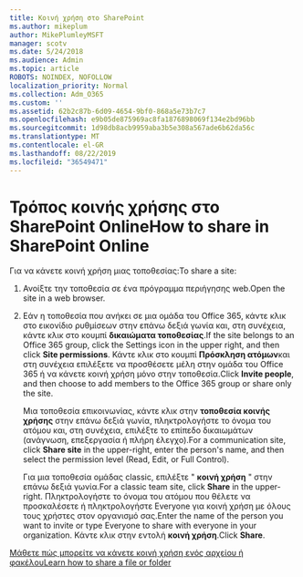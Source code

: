 ```yaml
---
title: Κοινή χρήση στο SharePoint
ms.author: mikeplum
author: MikePlumleyMSFT
manager: scotv
ms.date: 5/24/2018
ms.audience: Admin
ms.topic: article
ROBOTS: NOINDEX, NOFOLLOW
localization_priority: Normal
ms.collection: Adm_O365
ms.custom: ''
ms.assetid: 62b2c87b-6d09-4654-9bf0-868a5e73b7c7
ms.openlocfilehash: e9b05de875969ac8fa1876898069f134e2bd96bb
ms.sourcegitcommit: 1d98db8acb9959aba3b5e308a567ade6b62da56c
ms.translationtype: MT
ms.contentlocale: el-GR
ms.lasthandoff: 08/22/2019
ms.locfileid: "36549471"
---
```

# <a name="how-to-share-in-sharepoint-online"></a><span data-ttu-id="34044-102">Τρόπος κοινής χρήσης στο SharePoint Online</span><span class="sxs-lookup"><span data-stu-id="34044-102">How to share in SharePoint Online</span></span>

<span data-ttu-id="34044-103">Για να κάνετε κοινή χρήση μιας τοποθεσίας:</span><span class="sxs-lookup"><span data-stu-id="34044-103">To share a site:</span></span>
  
1. <span data-ttu-id="34044-104">Ανοίξτε την τοποθεσία σε ένα πρόγραμμα περιήγησης web.</span><span class="sxs-lookup"><span data-stu-id="34044-104">Open the site in a web browser.</span></span>
    
2. <span data-ttu-id="34044-105">Εάν η τοποθεσία που ανήκει σε μια ομάδα του Office 365, κάντε κλικ στο εικονίδιο ρυθμίσεων στην επάνω δεξιά γωνία και, στη συνέχεια, κάντε κλικ στο κουμπί **δικαιώματα τοποθεσίας**.</span><span class="sxs-lookup"><span data-stu-id="34044-105">If the site belongs to an Office 365 group, click the Settings icon in the upper right, and then click **Site permissions**.</span></span> <span data-ttu-id="34044-106">Κάντε κλικ στο κουμπί **Πρόσκληση ατόμων**και στη συνέχεια επιλέξετε να προσθέσετε μέλη στην ομάδα του Office 365 ή να κάνετε κοινή χρήση μόνο στην τοποθεσία.</span><span class="sxs-lookup"><span data-stu-id="34044-106">Click **Invite people**, and then choose to add members to the Office 365 group or share only the site.</span></span> 
    
    <span data-ttu-id="34044-107">Μια τοποθεσία επικοινωνίας, κάντε κλικ στην **τοποθεσία κοινής χρήσης** στην επάνω δεξιά γωνία, πληκτρολογήστε το όνομα του ατόμου και, στη συνέχεια, επιλέξτε το επίπεδο δικαιωμάτων (ανάγνωση, επεξεργασία ή πλήρη έλεγχο).</span><span class="sxs-lookup"><span data-stu-id="34044-107">For a communication site, click **Share site** in the upper-right, enter the person's name, and then select the permission level (Read, Edit, or Full Control).</span></span> 
    
    <span data-ttu-id="34044-108">Για μια τοποθεσία ομάδας classic, επιλέξτε " **κοινή χρήση** " στην επάνω δεξιά γωνία.</span><span class="sxs-lookup"><span data-stu-id="34044-108">For a classic team site, click **Share** in the upper-right.</span></span> <span data-ttu-id="34044-109">Πληκτρολογήστε το όνομα του ατόμου που θέλετε να προσκαλέσετε ή πληκτρολογήστε Everyone για κοινή χρήση με όλους τους χρήστες στον οργανισμό σας.</span><span class="sxs-lookup"><span data-stu-id="34044-109">Enter the name of the person you want to invite or type Everyone to share with everyone in your organization.</span></span> <span data-ttu-id="34044-110">Κάντε κλικ στην εντολή **κοινή χρήση**.</span><span class="sxs-lookup"><span data-stu-id="34044-110">Click **Share**.</span></span>
    
[<span data-ttu-id="34044-111">Μάθετε πώς μπορείτε να κάνετε κοινή χρήση ενός αρχείου ή φακέλου</span><span class="sxs-lookup"><span data-stu-id="34044-111">Learn how to share a file or folder</span></span>](https://go.microsoft.com/fwlink/?linkid=511430)
  

